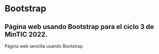 # Bootstrap
## **Página web usando Bootstrap para el ciclo 3 de MinTIC 2022.**<br/>
Página web sencilla usando Bootstrap.
